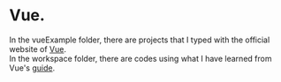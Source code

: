 # Vue.

In the vueExample folder, there are projects that I typed with the official website of [Vue](https://vuejs.org/).  
In the workspace folder, there are codes using what I have learned from Vue's [guide](https://vuejs.org/v2/guide/).


